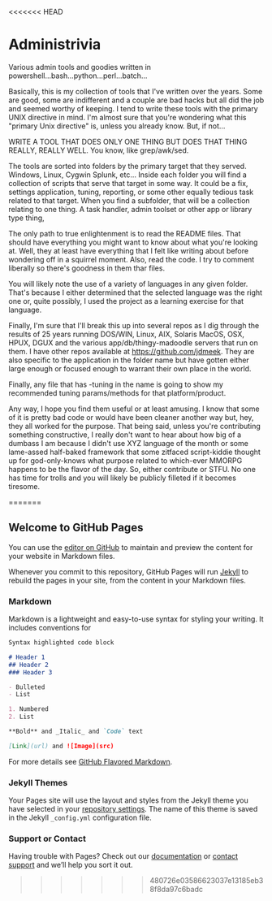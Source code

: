 <<<<<<< HEAD
# Administrivia
Various admin tools and goodies written in powershell...bash...python...perl...batch...

Basically, this is my collection of tools that I've written over the years.  Some are good, 
some are indifferent and a couple are bad hacks but all did the job and seemed worthy of keeping.
I tend to write these tools with the primary UNIX directive in mind.  I'm almost sure that you're 
wondering what this "primary Unix directive" is, unless you already know.  But, if not...

WRITE A TOOL THAT DOES ONLY ONE THING BUT DOES THAT THING REALLY, REALLY WELL.
You know, like grep/awk/sed.

The tools are sorted into folders by the primary target that they served.  Windows, Linux, Cygwin
Splunk, etc... Inside each folder you will find a collection of scripts that serve that target in 
some way.  It could be a fix, settings application, tuning, reporting, or some other equally tedious 
task related to that target.  When you find a subfolder, that will be a collection relating to one 
thing.  A task handler, admin toolset or other app or library type thing,

The only path to true enlightenment is to read the README files.  That should have everything you 
might want to know about what you're looking at.  Well, they at least have everything that I felt
like writing about before wondering off in a squirrel moment.  Also, read the code.  I try to comment
liberally so there's goodness in them thar files.

You will likely note the use of a variety of languages in any given folder.  That's because I either
determined that the selected language was the right one or, quite possibly, I used the project as a 
learning exercise for that language.  

Finally, I'm sure that I'll break this up into several repos as I dig through the results of 25 years 
running DOS/WIN, Linux, AIX, Solaris MacOS, OSX, HPUX, DGUX and the various app/db/thingy-madoodle 
servers that run on them.  I have other repos available at https://github.com/jdmeek.  They are also 
specific to the application in the folder name but have gotten either large enough or focused enough
to warrant their own place in the world.

Finally, any file that has -tuning in the name is going to show my recommended tuning params/methods
for that platform/product.

Any way, I hope you find them useful or at least amusing.  I know that some of it is pretty bad code or
would have been cleaner another way but, hey, they all worked for the purpose.  That being said, unless
you're contributing something constructive, I really don't want to hear about how big of a dumbass I am
because I didn't use XYZ language of the month or some lame-assed half-baked framework that some zitfaced
script-kiddie thought up for god-only-knows what purpose related to which-ever MMORPG happens to be the
flavor of the day.  So, either contribute or STFU.  No one has time for trolls and you will likely be
publicly filleted if it becomes tiresome.



=======
## Welcome to GitHub Pages

You can use the [editor on GitHub](https://github.com/jdmeek/Administrivia/edit/master/README.md) to maintain and preview the content for your website in Markdown files.

Whenever you commit to this repository, GitHub Pages will run [Jekyll](https://jekyllrb.com/) to rebuild the pages in your site, from the content in your Markdown files.

### Markdown

Markdown is a lightweight and easy-to-use syntax for styling your writing. It includes conventions for

```markdown
Syntax highlighted code block

# Header 1
## Header 2
### Header 3

- Bulleted
- List

1. Numbered
2. List

**Bold** and _Italic_ and `Code` text

[Link](url) and ![Image](src)
```

For more details see [GitHub Flavored Markdown](https://guides.github.com/features/mastering-markdown/).

### Jekyll Themes

Your Pages site will use the layout and styles from the Jekyll theme you have selected in your [repository settings](https://github.com/jdmeek/Administrivia/settings). The name of this theme is saved in the Jekyll `_config.yml` configuration file.

### Support or Contact

Having trouble with Pages? Check out our [documentation](https://help.github.com/categories/github-pages-basics/) or [contact support](https://github.com/contact) and we’ll help you sort it out.
>>>>>>> 480726e03586623037e13185eb38f8da97c6badc
